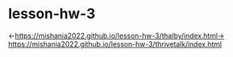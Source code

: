 # lesson-hw-3
<-https://mishania2022.github.io/lesson-hw-3/thalby/index.html-><br>
https://mishania2022.github.io/lesson-hw-3/thrivetalk/index.html
